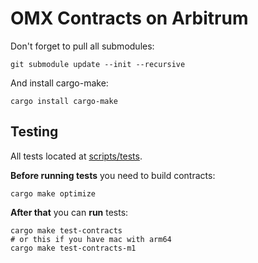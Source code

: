 # OMX Contracts on Arbitrum

Don't forget to pull all submodules:

```test
git submodule update --init --recursive
```

And install cargo-make:

```test
cargo install cargo-make
```

## Testing

All tests located at [scripts/tests](scripts/tests/README.md).

**Before running tests** you need to build contracts:

```test
cargo make optimize
```

**After that** you can **run** tests:

```test
cargo make test-contracts
# or this if you have mac with arm64
cargo make test-contracts-m1
```
